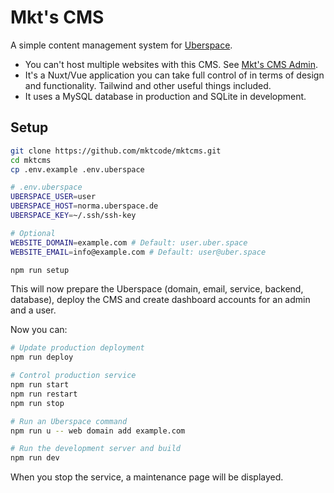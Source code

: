 # Mkt's CMS

A simple content management system for [Uberspace](https://uberspace.de).

- You can't host multiple websites with this CMS. See [Mkt's CMS Admin](https://github.com/mktcode/mktcms-admin).
- It's a Nuxt/Vue application you can take full control of in terms of design and functionality. Tailwind and other useful things included.
- It uses a MySQL database in production and SQLite in development.

## Setup

```bash
git clone https://github.com/mktcode/mktcms.git
cd mktcms
cp .env.example .env.uberspace
```

```bash
# .env.uberspace
UBERSPACE_USER=user
UBERSPACE_HOST=norma.uberspace.de
UBERSPACE_KEY=~/.ssh/ssh-key

# Optional
WEBSITE_DOMAIN=example.com # Default: user.uber.space
WEBSITE_EMAIL=info@example.com # Default: user@uber.space
```

```bash
npm run setup
```

This will now prepare the Uberspace (domain, email, service, backend, database), deploy the CMS and create dashboard accounts for an admin and a user.

Now you can:

```bash
# Update production deployment
npm run deploy

# Control production service
npm run start
npm run restart
npm run stop

# Run an Uberspace command
npm run u -- web domain add example.com

# Run the development server and build
npm run dev
```

When you stop the service, a maintenance page will be displayed.